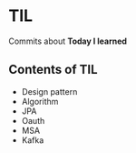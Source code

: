 # TIL
Commits about **Today I learned**

## Contents of TIL
- Design pattern
- Algorithm
- JPA
- Oauth
- MSA
- Kafka
